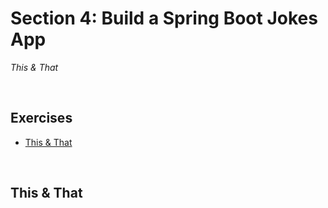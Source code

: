 # Section 4: Build a Spring Boot Jokes App
*This & That*

<br>

## Exercises
* [This & That](./exercises/this-and-that)

<br>

## This & That